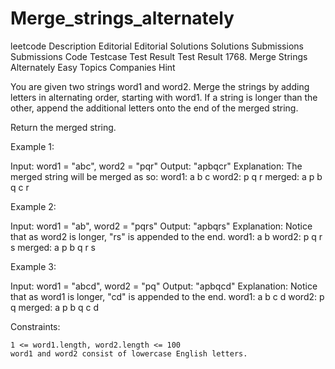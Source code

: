 # Merge_strings_alternately
leetcode
Description
Editorial
Editorial
Solutions
Solutions
Submissions
Submissions
Code
Testcase
Test Result
Test Result
1768. Merge Strings Alternately
Easy
Topics
Companies
Hint

You are given two strings word1 and word2. Merge the strings by adding letters in alternating order, starting with word1. If a string is longer than the other, append the additional letters onto the end of the merged string.

Return the merged string.

 

Example 1:

Input: word1 = "abc", word2 = "pqr"
Output: "apbqcr"
Explanation: The merged string will be merged as so:
word1:  a   b   c
word2:    p   q   r
merged: a p b q c r

Example 2:

Input: word1 = "ab", word2 = "pqrs"
Output: "apbqrs"
Explanation: Notice that as word2 is longer, "rs" is appended to the end.
word1:  a   b 
word2:    p   q   r   s
merged: a p b q   r   s

Example 3:

Input: word1 = "abcd", word2 = "pq"
Output: "apbqcd"
Explanation: Notice that as word1 is longer, "cd" is appended to the end.
word1:  a   b   c   d
word2:    p   q 
merged: a p b q c   d

 

Constraints:

    1 <= word1.length, word2.length <= 100
    word1 and word2 consist of lowercase English letters.
